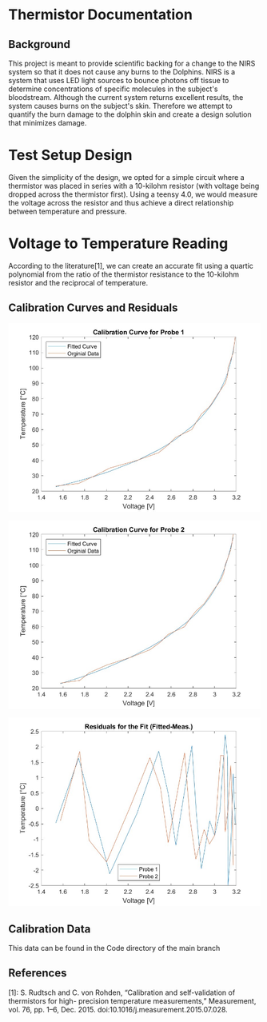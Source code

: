 # Thermistor Documentation

## Background
This project is meant to provide scientific backing for a change to the NIRS system so that it does not cause any burns to the Dolphins. NIRS is a system that uses LED light sources to bounce photons off tissue to determine concentrations of specific molecules in the subject's bloodstream. Although the current system returns excellent results, the system causes burns on the subject's skin. Therefore we attempt to quantify the burn damage to the dolphin skin and create a design solution that minimizes damage. 

# Test Setup Design
Given the simplicity of the design, we opted for a simple circuit where a thermistor was placed in series with a 10-kilohm resistor (with voltage being dropped across the thermistor first). Using a teensy 4.0, we would measure the voltage across the resistor and thus achieve a direct relationship between temperature and pressure. 

# Voltage to Temperature Reading
According to the literature[1], we can create an accurate fit using a quartic polynomial from the ratio of the thermistor resistance to the 10-kilohm resistor and the reciprocal of temperature. 

## Calibration Curves and Residuals
![alt text](https://github.com/00czechm8/NIRS-Testing-Dolphin-Lab/blob/main/Code/Probe1Calib.jpg)

![alt text](https://github.com/00czechm8/NIRS-Testing-Dolphin-Lab/blob/main/Code/Probe2Calib.jpg)

![alt text](https://github.com/00czechm8/NIRS-Testing-Dolphin-Lab/blob/main/Code/ResidualPlot.jpg)

## Calibration Data
This data can be found in the Code directory of the main branch

## References
[1]: S. Rudtsch and C. von Rohden, “Calibration and self-validation of thermistors for high- 
       precision temperature measurements,” Measurement, vol. 76, pp. 1–6, Dec. 2015. 
       doi:10.1016/j.measurement.2015.07.028.
